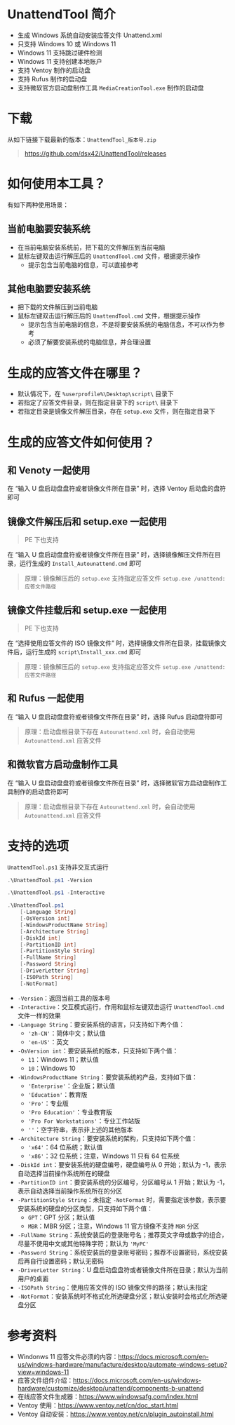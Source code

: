 # UnattendTool 简介

* 生成 Windows 系统自动安装应答文件 Unattend.xml
* 只支持 Windows 10 或 Windows 11
* Windows 11 支持跳过硬件检测
* Windows 11 支持创建本地账户
* 支持 Ventoy 制作的启动盘
* 支持 Rufus 制作的启动盘
* 支持微软官方启动盘制作工具 `MediaCreationTool.exe` 制作的启动盘

# 下载

从如下链接下载最新的版本：`UnattendTool_版本号.zip`

> https://github.com/dsx42/UnattendTool/releases

# 如何使用本工具？

有如下两种使用场景：

## 当前电脑要安装系统

* 在当前电脑安装系统前，把下载的文件解压到当前电脑
* 鼠标左键双击运行解压后的 `UnattendTool.cmd` 文件，根据提示操作
    * 提示包含当前电脑的信息，可以直接参考

## 其他电脑要安装系统

* 把下载的文件解压到当前电脑
* 鼠标左键双击运行解压后的 `UnattendTool.cmd` 文件，根据提示操作
    * 提示包含当前电脑的信息，不是将要安装系统的电脑信息，不可以作为参考
    * 必须了解要安装系统的电脑信息，并合理设置

# 生成的应答文件在哪里？

* 默认情况下，在 `%userprofile%\Desktop\script\` 目录下
* 若指定了应答文件目录，则在指定目录下的 `script\` 目录下
* 若指定目录是镜像文件解压目录，存在 `setup.exe` 文件，则在指定目录下

# 生成的应答文件如何使用？

## 和 Venoty 一起使用

在 “输入 U 盘启动盘盘符或者镜像文件所在目录” 时，选择 Ventoy 启动盘的盘符即可

## 镜像文件解压后和 setup.exe 一起使用

> PE 下也支持

在 “输入 U 盘启动盘盘符或者镜像文件所在目录” 时，选择镜像解压文件所在目录，运行生成的 `Install_Autounattend.cmd` 即可

> 原理：镜像解压后的 `setup.exe` 支持指定应答文件 `setup.exe /unattend:应答文件路径`

## 镜像文件挂载后和 setup.exe 一起使用

> PE 下也支持

在 “选择使用应答文件的 ISO 镜像文件” 时，选择镜像文件所在目录，挂载镜像文件后，运行生成的 `script\Install_xxx.cmd` 即可

> 原理：镜像解压后的 `setup.exe` 支持指定应答文件 `setup.exe /unattend:应答文件路径`

## 和 Rufus 一起使用

在 “输入 U 盘启动盘盘符或者镜像文件所在目录” 时，选择 Rufus 启动盘符即可

> 原理：启动盘根目录下存在 `Autounattend.xml` 时，会自动使用 `Autounattend.xml` 应答文件

## 和微软官方启动盘制作工具

在 “输入 U 盘启动盘盘符或者镜像文件所在目录” 时，选择微软官方启动盘制作工具制作的启动盘符即可

> 原理：启动盘根目录下存在 `Autounattend.xml` 时，会自动使用 `Autounattend.xml` 应答文件

# 支持的选项

`UnattendTool.ps1` 支持非交互式运行

```powershell
.\UnattendTool.ps1 -Version
```

```powershell
.\UnattendTool.ps1 -Interactive
```

```powershell
.\UnattendTool.ps1
    [-Language String]
    [-OsVersion int]
    [-WindowsProductName String]
    [-Architecture String]
    [-DiskId int]
    [-PartitionID int]
    [-PartitionStyle String]
    [-FullName String]
    [-Password String]
    [-DriverLetter String]
    [-ISOPath String]
    [-NotFormat]
```

* `-Version`：返回当前工具的版本号
* `-Interactive`：交互模式运行，作用和鼠标左键双击运行 `UnattendTool.cmd` 文件一样的效果
* `-Language String`：要安装系统的语言，只支持如下两个值：
    * `'zh-CN'`：简体中文；默认值
    * `'en-US'`：英文
* `-OsVersion int`：要安装系统的版本，只支持如下两个值：
    * `11`：Windows 11；默认值
    * `10`：Windows 10
* `-WindowsProductName String`：要安装系统的产品，支持如下值：
    * `'Enterprise'`：企业版；默认值
    * `'Education'`：教育版
    * `'Pro'`：专业版
    * `'Pro Education'`：专业教育版
    * `'Pro For Workstations'`：专业工作站版
    * `''`：空字符串，表示非上述的其他版本
* `-Architecture String`：要安装系统的架构，只支持如下两个值：
    * `'x64'`：64 位系统；默认值
    * `'x86'`：32 位系统；注意，Windows 11 只有 64 位系统
* `-DiskId int`：要安装系统的硬盘编号，硬盘编号从 0 开始；默认为 -1，表示自动选择当前操作系统所在的硬盘
* `-PartitionID int`：要安装系统的分区编号，分区编号从 1 开始；默认为 -1，表示自动选择当前操作系统所在的分区
* `-PartitionStyle String`：未指定 `-NotFormat` 时，需要指定该参数，表示要安装系统的硬盘的分区类型，只支持如下两个值：
    * `GPT`：GPT 分区；默认值
    * `MBR`：MBR 分区；注意，Windows 11 官方镜像不支持 `MBR` 分区
* `-FullName String`：系统安装后的登录账号名；推荐英文字母或数字的组合，尽量不使用中文或其他特殊字符；默认为 `'MyPC'`
* `-Password String`：系统安装后的登录账号密码；推荐不设置密码，系统安装后再自行设置密码；默认无密码
* `-DriverLetter String`：U 盘启动盘盘符或者镜像文件所在目录；默认为当前用户的桌面
* `-ISOPath String`：使用应答文件的 ISO 镜像文件的路径；默认未指定
* `-NotFormat`：安装系统时不格式化所选硬盘分区；默认安装时会格式化所选硬盘分区

# 参考资料

* Windonws 11 应答文件必须的内容：https://docs.microsoft.com/en-us/windows-hardware/manufacture/desktop/automate-windows-setup?view=windows-11
* 应答文件组件介绍：https://docs.microsoft.com/en-us/windows-hardware/customize/desktop/unattend/components-b-unattend
* 在线应答文件生成器：https://www.windowsafg.com/index.html
* Ventoy 使用：https://www.ventoy.net/cn/doc_start.html
* Ventoy 自动安装：https://www.ventoy.net/cn/plugin_autoinstall.html
